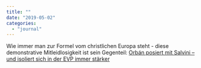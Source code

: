 ```yaml
---
title: ""
date: "2019-05-02"
categories: 
  - "journal"
---
```


Wie immer man zur Formel vom christlichen Europa steht - diese demonstrative Mitleidlosigkeit ist sein Gegenteil: [Orbán posiert mit Salvini – und isoliert sich in der EVP immer stärker](https://derstandard.at/2000102405397/Orban-posiert-mit-Salvini-und-isoliert-sich-in-der-EVP)

